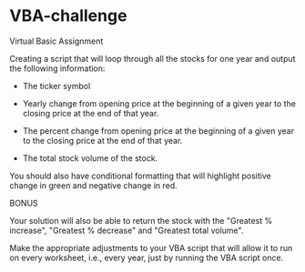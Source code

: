 # VBA-challenge
Virtual Basic Assignment

Creating a script that will loop through all the stocks for one year and output the following information:
  
  - The ticker symbol
  
  - Yearly change from opening price at the beginning of a given year to the closing price at the end of that year.
  
  - The percent change from opening price at the beginning of a given year to the closing price at the end of that year.
  
  - The total stock volume of the stock.

You should also have conditional formatting that will highlight positive change in green and negative change in red.

BONUS

Your solution will also be able to return the stock with the "Greatest % increase", "Greatest % decrease" and "Greatest total volume".

Make the appropriate adjustments to your VBA script that will allow it to run on every worksheet, i.e., every year, just by running the VBA script once.
